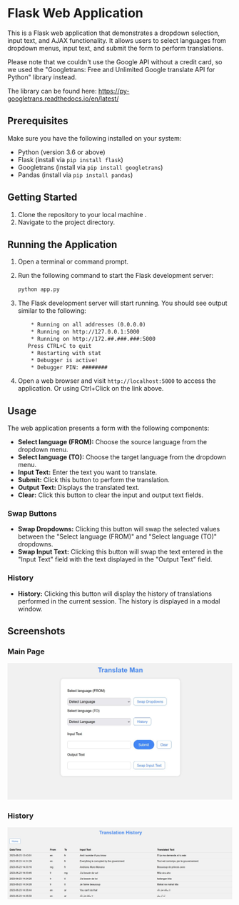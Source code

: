 # Flask Web Application

This is a Flask web application that demonstrates a dropdown selection, input text, and AJAX functionality. It allows users to select languages from dropdown menus, input text, and submit the form to perform translations.

Please note that we couldn't use the Google API without a credit card, so we used the "Googletrans: Free and Unlimited Google translate API for Python" library instead.

The library can be found here:
https://py-googletrans.readthedocs.io/en/latest/

## Prerequisites

Make sure you have the following installed on your system:

- Python (version 3.6 or above)
- Flask (install via `pip install flask`)
- Googletrans (install via `pip install googletrans`)
- Pandas (install via `pip install pandas`)

## Getting Started

1. Clone the repository to your local machine .
2. Navigate to the project directory.

## Running the Application

1. Open a terminal or command prompt.
2. Run the following command to start the Flask development server:

   ```bash
   python app.py
   ```

3. The Flask development server will start running. You should see output similar to the following:

   ```
       * Running on all addresses (0.0.0.0)
       * Running on http://127.0.0.1:5000
       * Running on http://172.##.###.###:5000
      Press CTRL+C to quit
       * Restarting with stat
       * Debugger is active!
       * Debugger PIN: ########
   ```

4. Open a web browser and visit `http://localhost:5000` to access the application. Or using Ctrl+Click on the link above.

## Usage

The web application presents a form with the following components:

- **Select language (FROM):** Choose the source language from the dropdown menu.
- **Select language (TO):** Choose the target language from the dropdown menu.
- **Input Text:** Enter the text you want to translate.
- **Submit:** Click this button to perform the translation.
- **Output Text:** Displays the translated text.
- **Clear:** Click this button to clear the input and output text fields.

### Swap Buttons

- **Swap Dropdowns:** Clicking this button will swap the selected values between the "Select language (FROM)" and "Select language (TO)" dropdowns.
- **Swap Input Text:** Clicking this button will swap the text entered in the "Input Text" field with the text displayed in the "Output Text" field.

### History

- **History:** Clicking this button will display the history of translations performed in the current session. The history is displayed in a modal window.

## Screenshots

### Main Page
![Screenshot 1](screenshots/screenshot1.JPG)

### History
![Screenshot 2](screenshots/screenshot2.JPG)